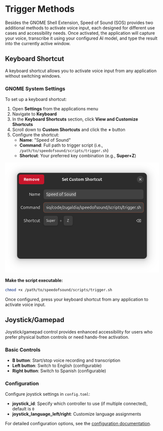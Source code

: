 # Trigger Methods

Besides the GNOME Shell Extension, Speed of Sound (SOS) provides two additional methods to activate voice input, each designed for different use cases and accessibility needs. Once activated, the application will capture your voice, transcribe it using your configured AI model, and type the result into the currently active window.

## Keyboard Shortcut

A keyboard shortcut allows you to activate voice input from any application without switching windows.

### GNOME System Settings

To set up a keyboard shortcut:

1. Open **Settings** from the applications menu
2. Navigate to **Keyboard**
3. In the **Keyboard Shortcuts** section, click **View and Customize Shortcuts**
4. Scroll down to **Custom Shortcuts** and click the **+** button
5. Configure the shortcut:
   - **Name**: "Speed of Sound"
   - **Command**: Full path to trigger script (i.e., `/path/to/speedofsound/scripts/trigger.sh`)
   - **Shortcut**: Your preferred key combination (e.g., **Super+Z**)

![Set Custom Shortcut Dialog](../assets/sos-shortcut.png)

**Make the script executable:**
```bash
chmod +x /path/to/speedofsound/scripts/trigger.sh
```

Once configured, press your keyboard shortcut from any application to activate voice input.

## Joystick/Gamepad

Joystick/gamepad control provides enhanced accessibility for users who prefer physical button controls or need hands-free activation.

### Basic Controls
- **B button**: Start/stop voice recording and transcription
- **Left button**: Switch to English (configurable)
- **Right button**: Switch to Spanish (configurable)

### Configuration
Configure joystick settings in `config.toml`:
- **joystick_id**: Specify which controller to use (if multiple connected), default is `0`
- **joystick_language_left/right**: Customize language assignments

For detailed configuration options, see the [configuration documentation](config.md).
